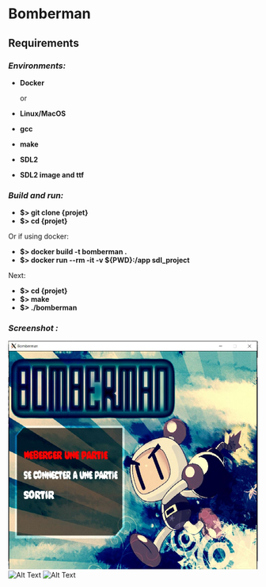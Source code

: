 # Bomberman

## Requirements

### _Environments:_

- **Docker**  

  or

- **Linux/MacOS**
- **gcc**
- **make**
- **SDL2**
- **SDL2 image and ttf**

### _Build and run:_

- **$> git clone {projet}**
- **$> cd {projet}**

Or if using docker:
- **$> docker build -t bomberman .**
- **$> docker run --rm -it -v ${PWD}:/app sdl_project**

Next:
- **$> cd {projet}**
- **$> make**
- **$> ./bomberman**

### _Screenshot :_

![Alt Text](screenshots/mainJPG.JPG)
![Alt Text](screenshots/captureJPG.JPG)
![Alt Text](screenshots/.JPG)
